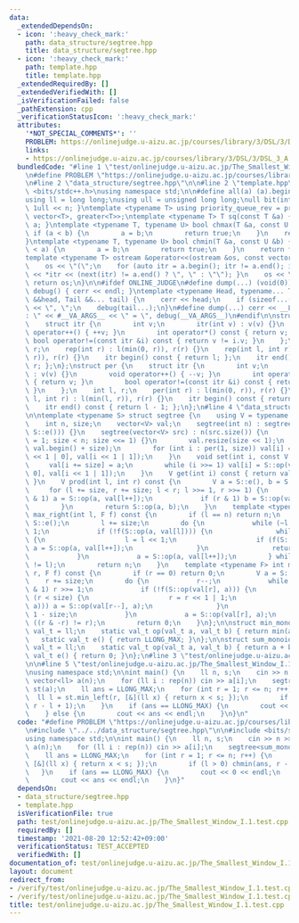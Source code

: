 ```yaml
---
data:
  _extendedDependsOn:
  - icon: ':heavy_check_mark:'
    path: data_structure/segtree.hpp
    title: data_structure/segtree.hpp
  - icon: ':heavy_check_mark:'
    path: template.hpp
    title: template.hpp
  _extendedRequiredBy: []
  _extendedVerifiedWith: []
  _isVerificationFailed: false
  _pathExtension: cpp
  _verificationStatusIcon: ':heavy_check_mark:'
  attributes:
    '*NOT_SPECIAL_COMMENTS*': ''
    PROBLEM: https://onlinejudge.u-aizu.ac.jp/courses/library/3/DSL/3/DSL_3_A
    links:
    - https://onlinejudge.u-aizu.ac.jp/courses/library/3/DSL/3/DSL_3_A
  bundledCode: "#line 1 \"test/onlinejudge.u-aizu.ac.jp/The_Smallest_Window_I.1.test.cpp\"\
    \n#define PROBLEM \"https://onlinejudge.u-aizu.ac.jp/courses/library/3/DSL/3/DSL_3_A\"\
    \n#line 2 \"data_structure/segtree.hpp\"\n\n#line 2 \"template.hpp\"\n\n#include\
    \ <bits/stdc++.h>\nusing namespace std;\n\n#define all(a) (a).begin(), (a).end()\n\
    using ll = long long;\nusing ull = unsigned long long;\null bit(int n) { return\
    \ 1ull << n; }\ntemplate <typename T> using priority_queue_rev = priority_queue<T,\
    \ vector<T>, greater<T>>;\ntemplate <typename T> T sq(const T &a) { return a *\
    \ a; }\ntemplate <typename T, typename U> bool chmax(T &a, const U &b) {\n   \
    \ if (a < b) {\n        a = b;\n        return true;\n    }\n    return false;\n\
    }\ntemplate <typename T, typename U> bool chmin(T &a, const U &b) {\n    if (b\
    \ < a) {\n        a = b;\n        return true;\n    }\n    return false;\n}\n\
    template <typename T> ostream &operator<<(ostream &os, const vector<T> &a) {\n\
    \    os << \"(\";\n    for (auto itr = a.begin(); itr != a.end(); itr++) { os\
    \ << *itr << (next(itr) != a.end() ? \", \" : \"\"); }\n    os << \")\";\n   \
    \ return os;\n}\n\n#ifdef ONLINE_JUDGE\n#define dump(...) (void(0))\n#else\nvoid\
    \ debug() { cerr << endl; }\ntemplate <typename Head, typename... Tail> void debug(Head\
    \ &&head, Tail &&... tail) {\n    cerr << head;\n    if (sizeof...(Tail)) cerr\
    \ << \", \";\n    debug(tail...);\n}\n#define dump(...) cerr << __LINE__ << \"\
    : \" << #__VA_ARGS__ << \" = \", debug(__VA_ARGS__)\n#endif\n\nstruct rep {\n\
    \    struct itr {\n        int v;\n        itr(int v) : v(v) {}\n        void\
    \ operator++() { ++v; }\n        int operator*() const { return v; }\n       \
    \ bool operator!=(const itr &i) const { return v != i.v; }\n    };\n    int l,\
    \ r;\n    rep(int r) : l(min(0, r)), r(r) {}\n    rep(int l, int r) : l(min(l,\
    \ r)), r(r) {}\n    itr begin() const { return l; };\n    itr end() const { return\
    \ r; };\n};\nstruct per {\n    struct itr {\n        int v;\n        itr(int v)\
    \ : v(v) {}\n        void operator++() { --v; }\n        int operator*() const\
    \ { return v; }\n        bool operator!=(const itr &i) const { return v != i.v;\
    \ }\n    };\n    int l, r;\n    per(int r) : l(min(0, r)), r(r) {}\n    per(int\
    \ l, int r) : l(min(l, r)), r(r) {}\n    itr begin() const { return r - 1; };\n\
    \    itr end() const { return l - 1; };\n};\n#line 4 \"data_structure/segtree.hpp\"\
    \n\ntemplate <typename S> struct segtree {\n    using V = typename S::val_t;\n\
    \    int n, size;\n    vector<V> val;\n    segtree(int n) : segtree(vector(n,\
    \ S::e())) {}\n    segtree(vector<V> src) : n(src.size()) {\n        for (size\
    \ = 1; size < n; size <<= 1) {}\n        val.resize(size << 1);\n        copy(all(src),\
    \ val.begin() + size);\n        for (int i : per(1, size)) val[i] = S::op(val[i\
    \ << 1 | 0], val[i << 1 | 1]);\n    }\n    void set(int i, const V &a) {\n   \
    \     val[i += size] = a;\n        while (i >>= 1) val[i] = S::op(val[i << 1 |\
    \ 0], val[i << 1 | 1]);\n    }\n    V get(int i) const { return val[i + size];\
    \ }\n    V prod(int l, int r) const {\n        V a = S::e(), b = S::e();\n   \
    \     for (l += size, r += size; l < r; l >>= 1, r >>= 1) {\n            if (l\
    \ & 1) a = S::op(a, val[l++]);\n            if (r & 1) b = S::op(val[--r], b);\n\
    \        }\n        return S::op(a, b);\n    }\n    template <typename F> int\
    \ max_right(int l, F f) const {\n        if (l == n) return n;\n        V a =\
    \ S::e();\n        l += size;\n        do {\n            while (~l & 1) l >>=\
    \ 1;\n            if (!f(S::op(a, val[l]))) {\n                while (l < size)\
    \ {\n                    l = l << 1;\n                    if (f(S::op(a, val[l])))\
    \ a = S::op(a, val[l++]);\n                }\n                return l - size;\n\
    \            }\n            a = S::op(a, val[l++]);\n        } while ((l & -l)\
    \ != l);\n        return n;\n    }\n    template <typename F> int min_left(int\
    \ r, F f) const {\n        if (r == 0) return 0;\n        V a = S::e();\n    \
    \    r += size;\n        do {\n            r--;\n            while (r > 1 && r\
    \ & 1) r >>= 1;\n            if (!f(S::op(val[r], a))) {\n                while\
    \ (r < size) {\n                    r = r << 1 | 1;\n                    if (f(S::op(val[r],\
    \ a))) a = S::op(val[r--], a);\n                }\n                return r +\
    \ 1 - size;\n            }\n            a = S::op(val[r], a);\n        } while\
    \ ((r & -r) != r);\n        return 0;\n    }\n};\n\nstruct min_monoid {\n    using\
    \ val_t = ll;\n    static val_t op(val_t a, val_t b) { return min(a, b); }\n \
    \   static val_t e() { return LLONG_MAX; }\n};\n\nstruct sum_monoid {\n    using\
    \ val_t = ll;\n    static val_t op(val_t a, val_t b) { return a + b; }\n    static\
    \ val_t e() { return 0; }\n};\n#line 3 \"test/onlinejudge.u-aizu.ac.jp/The_Smallest_Window_I.1.test.cpp\"\
    \n\n#line 5 \"test/onlinejudge.u-aizu.ac.jp/The_Smallest_Window_I.1.test.cpp\"\
    \nusing namespace std;\n\nint main() {\n    ll n, s;\n    cin >> n >> s;\n   \
    \ vector<ll> a(n);\n    for (ll i : rep(n)) cin >> a[i];\n    segtree<sum_monoid>\
    \ st(a);\n    ll ans = LLONG_MAX;\n    for (int r = 1; r <= n; r++) {\n      \
    \  ll l = st.min_left(r, [&](ll x) { return x < s; });\n        if (l > 0) chmin(ans,\
    \ r - l + 1);\n    }\n    if (ans == LLONG_MAX) {\n        cout << 0 << endl;\n\
    \    } else {\n        cout << ans << endl;\n    }\n}\n"
  code: "#define PROBLEM \"https://onlinejudge.u-aizu.ac.jp/courses/library/3/DSL/3/DSL_3_A\"\
    \n#include \"../../data_structure/segtree.hpp\"\n\n#include <bits/stdc++.h>\n\
    using namespace std;\n\nint main() {\n    ll n, s;\n    cin >> n >> s;\n    vector<ll>\
    \ a(n);\n    for (ll i : rep(n)) cin >> a[i];\n    segtree<sum_monoid> st(a);\n\
    \    ll ans = LLONG_MAX;\n    for (int r = 1; r <= n; r++) {\n        ll l = st.min_left(r,\
    \ [&](ll x) { return x < s; });\n        if (l > 0) chmin(ans, r - l + 1);\n \
    \   }\n    if (ans == LLONG_MAX) {\n        cout << 0 << endl;\n    } else {\n\
    \        cout << ans << endl;\n    }\n}"
  dependsOn:
  - data_structure/segtree.hpp
  - template.hpp
  isVerificationFile: true
  path: test/onlinejudge.u-aizu.ac.jp/The_Smallest_Window_I.1.test.cpp
  requiredBy: []
  timestamp: '2021-08-20 12:52:42+09:00'
  verificationStatus: TEST_ACCEPTED
  verifiedWith: []
documentation_of: test/onlinejudge.u-aizu.ac.jp/The_Smallest_Window_I.1.test.cpp
layout: document
redirect_from:
- /verify/test/onlinejudge.u-aizu.ac.jp/The_Smallest_Window_I.1.test.cpp
- /verify/test/onlinejudge.u-aizu.ac.jp/The_Smallest_Window_I.1.test.cpp.html
title: test/onlinejudge.u-aizu.ac.jp/The_Smallest_Window_I.1.test.cpp
---
```

